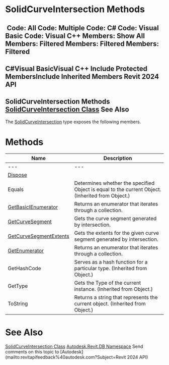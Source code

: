 # SolidCurveIntersection Methods

﻿
 Code: All Code: Multiple Code: C# Code: Visual Basic Code: Visual C++  Members: Show All Members: Filtered Members: Filtered Members: Filtered   
---  
C#Visual BasicVisual C++
Include Protected MembersInclude Inherited Members
Revit 2024 API  
---  
SolidCurveIntersection Methods  
[SolidCurveIntersection Class](888716e3-376f-c4db-abe3-4e826c799656.md "SolidCurveIntersection Class") See Also  
---  
The [SolidCurveIntersection](888716e3-376f-c4db-abe3-4e826c799656.md "SolidCurveIntersection Class") type exposes the following members.
# Methods
| Name | Description |
| --- | --- |
| --- | --- | --- |
| [Dispose](18c1a54a-0f8c-ccd3-2d66-db2cd0caa2cc.md "Dispose Method") |
| Equals | Determines whether the specified Object is equal to the current Object. (Inherited from Object.) |
| [GetBasicIEnumerator](c38bd467-ea49-e950-c2c7-cd7afb8d08f5.md "GetBasicIEnumerator Method") | Returns an enumerator that iterates through a collection. |
| [GetCurveSegment](756d7940-d98b-031a-3c13-13808f349bb2.md "GetCurveSegment Method") | Gets the curve segment generated by intersection. |
| [GetCurveSegmentExtents](29753329-2fca-2833-3143-5190da1c86a0.md "GetCurveSegmentExtents Method") | Gets the extents for the given curve segment generated by intersection. |
| [GetEnumerator](1c4ae401-06e8-e1e0-281a-2ba9a297949f.md "GetEnumerator Method") | Returns an enumerator that iterates through a collection. |
| GetHashCode | Serves as a hash function for a particular type.  (Inherited from Object.) |
| GetType | Gets the Type of the current instance. (Inherited from Object.) |
| ToString | Returns a string that represents the current object. (Inherited from Object.) |

# See Also
[SolidCurveIntersection Class](888716e3-376f-c4db-abe3-4e826c799656.md "SolidCurveIntersection Class")
[Autodesk.Revit.DB Namespace](87546ba7-461b-c646-cbb1-2cb8f5bff8b2.md "Autodesk.Revit.DB Namespace")
Send comments on this topic to [Autodesk](mailto:revitapifeedback%40autodesk.com?Subject=Revit 2024 API)